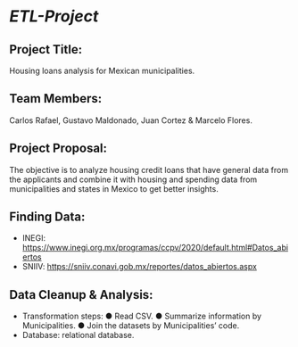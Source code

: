 # _ETL-Project_

## Project Title:

Housing loans analysis for Mexican municipalities.

## Team Members: 

Carlos Rafael, Gustavo Maldonado, Juan Cortez & Marcelo Flores.

## Project Proposal: 

The objective is to analyze housing credit loans that have general data from the applicants and combine it with housing and spending data from municipalities and states in Mexico to get better insights. 

## Finding Data:
-	INEGI: https://www.inegi.org.mx/programas/ccpv/2020/default.html#Datos_abiertos 
-	SNIIV: https://sniiv.conavi.gob.mx/reportes/datos_abiertos.aspx 

## Data Cleanup & Analysis:
  -	Transformation steps: 
    ●	Read CSV.
    ●	Summarize information by Municipalities.
    ●	Join the datasets by Municipalities’ code.
  -	Database: relational database.

